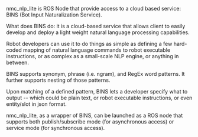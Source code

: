 nmc_nlp_lite is ROS Node that provide access to a cloud based service: BINS (Bot Input Naturalization Service).

What does BINS do:  it is a cloud-based service that allows client to easily develop and deploy a light weight natural language processing capabilities.  

Robot developers can use it to do things as simple as defining a few hard-coded mapping of natural language commands to robot executable instructions,  or as complex as a small-scale NLP engine, 
or anything in between.

BINS supports synonym, phrase (i.e. ngram), and RegEx word patterns. It further supports nesting of those patterns.  

Upon matching of a defined pattern, BINS lets a developer specify what to output -- which could be plain text, or robot executable instructions, or even entity/slot in json format.

nmc_nlp_lite,  as a wrapper of BINS, can be launched as a ROS node that supports both publish/subscribe mode (for asynchronous access) or service mode (for synchronous access).


